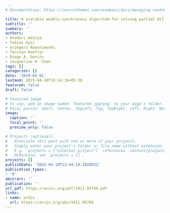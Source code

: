 ```yaml
---
# Documentation: https://sourcethemes.com/academic/docs/managing-content/

title: A scalable weakly-synchronous algorithm for solving partial differential equations
subtitle: ''
summary: ''
authors:
- Konduri Aditya
- Tobias Gysi
- Grzegorz Kwasniewski
- Torsten Hoefler
- Diego A. Donzis
- Jacqueline H. Chen
tags: []
categories: []
date: '2019-01-01'
lastmod: 2025-04-10T19:14:19+05:30
featured: false
draft: false

# Featured image
# To use, add an image named `featured.jpg/png` to your page's folder.
# Focal points: Smart, Center, TopLeft, Top, TopRight, Left, Right, BottomLeft, Bottom, BottomRight.
image:
  caption: ''
  focal_point: ''
  preview_only: false

# Projects (optional).
#   Associate this post with one or more of your projects.
#   Simply enter your project's folder or file name without extension.
#   E.g. `projects = ["internal-project"]` references `content/project/deep-learning/index.md`.
#   Otherwise, set `projects = []`.
projects: []
publishDate: '2025-04-10T13:44:19.102803Z'
publication_types:
- '0'
abstract: ''
publication: ''
url_pdf: https://arxiv.org/pdf/1911.05769.pdf
links:
- name: arXiv
  url: https://arxiv.org/abs/1911.05769
---
```

